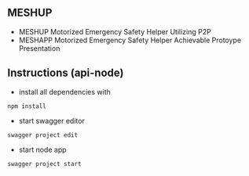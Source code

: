 ## MESHUP
* MESHUP    Motorized Emergency Safety Helper Utilizing P2P
* MESHAPP   Motorized Emergency Safety Helper Achievable Protoype Presentation

## Instructions (api-node)

* install all dependencies with
```
npm install
```
* start swagger editor
```
swagger project edit
```
* start node app
```
swagger project start
```